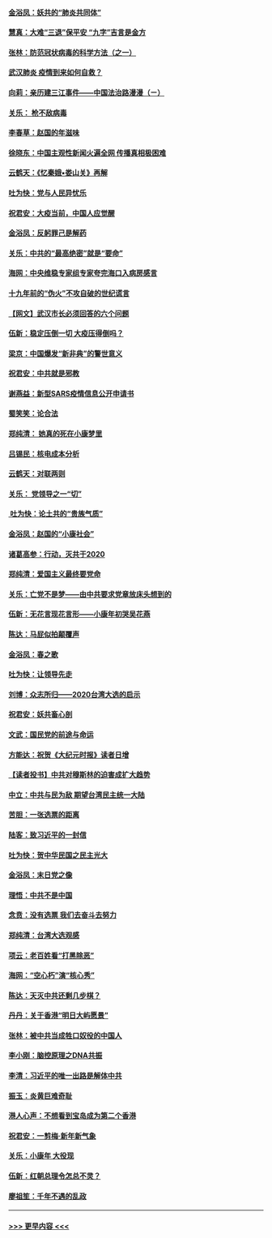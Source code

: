 #### [金浴凤：妖共的“肺炎共同体”](../pages/nsc993/n11829448.md?t=01300544) 
#### [慧真：大难“三退”保平安 “九字”吉言是金方](../pages/nsc993/n11829501.md?t=01300544) 
#### [张林：防范冠状病毒的科学方法（之一）](../pages/nsc993/n11828618.md?t=01300544) 
#### [武汉肺炎 疫情到来如何自救？](../pages/nsc993/n11827632.md?t=01300544) 
#### [向莉：亲历建三江事件——中国法治路漫漫（ㄧ）](../pages/nsc993/n11827190.md?t=01300544) 
#### [关乐： 枪不敌病毒](../pages/nsc993/n11826746.md?t=01300544) 
#### [李春草：赵国的年滋味](../pages/nsc993/n11826321.md?t=01300544) 
#### [徐晓东：中国主观性新闻火遍全网 传播真相极困难](../pages/nsc993/n11826508.md?t=01300544) 
#### [云鹤天：《忆秦娥▪娄山关》再解](../pages/nsc993/n11824682.md?t=01300544) 
#### [吐为快：党与人民异忧乐](../pages/nsc993/n11824660.md?t=01300544) 
#### [祝君安：大疫当前，中国人应觉醒](../pages/nsc993/n11821946.md?t=01300544) 
#### [金浴凤：反躬罪己是解药](../pages/nsc993/n11820280.md?t=01300544) 
#### [关乐：中共的“最高绝密”就是“要命”](../pages/nsc993/n11816946.md?t=01300544) 
#### [海网：中央维稳专家组专家夸完海口入病房感言](../pages/nsc993/n11815138.md?t=01300544) 
#### [十九年前的“伪火”不攻自破的世纪谎言](../pages/nsc993/n11813238.md?t=01300544) 
#### [【网文】武汉市长必须回答的六个问题](../pages/nsc993/n11813848.md?t=01300544) 
#### [伍新：稳定压倒一切 大疫压得倒吗？](../pages/nsc993/n11812634.md?t=01300544) 
#### [梁京：中国爆发“新非典”的警世意义](../pages/nsc993/n11812554.md?t=01300544) 
#### [祝君安：中共就是邪教](../pages/nsc993/n11812431.md?t=01300544) 
#### [谢燕益：新型SARS疫情信息公开申请书](../pages/nsc993/n11808840.md?t=01300544) 
#### [蜀笑笑：论合法](../pages/nsc993/n11808064.md?t=01300544) 
#### [郑纯清： 她真的死在小康梦里](../pages/nsc993/n11806623.md?t=01300544) 
#### [吕锡民：核电成本分析](../pages/nsc993/n11806284.md?t=01300544) 
#### [云鹤天：对联两则](../pages/nsc993/n11805957.md?t=01300544) 
#### [关乐： 党领导之一“切”](../pages/nsc993/n11804505.md?t=01300544) 
#### [ 吐为快：论土共的“贵族气质”](../pages/nsc993/n11804490.md?t=01300544) 
#### [金浴凤：赵国的“小康社会”](../pages/nsc993/n11804452.md?t=01300544) 
#### [诸葛高参：行动，灭共于2020](../pages/nsc993/n11804120.md?t=01300544) 
#### [郑纯清：爱国主义最终要党命](../pages/nsc993/n11802197.md?t=01300544) 
#### [关乐：亡党不是梦——由中共要求党章放床头想到的](../pages/nsc993/n11802156.md?t=01300544) 
#### [伍新：无花言现花言形——小康年初哭吴花燕](../pages/nsc993/n11800044.md?t=01300544) 
#### [陈达：马屁似拍颠覆声](../pages/nsc993/n11800010.md?t=01300544) 
#### [金浴凤：春之歌](../pages/nsc993/n11797687.md?t=01300544) 
#### [吐为快：让领导先走](../pages/nsc993/n11797512.md?t=01300544) 
#### [刘博：众志所归——2020台湾大选的启示](../pages/nsc993/n11796878.md?t=01300544) 
#### [祝君安：妖共畜心剖](../pages/nsc993/n11794273.md?t=01300544) 
#### [文武：国民党的前途与命运](../pages/nsc993/n11794198.md?t=01300544) 
#### [方能达：祝贺《大纪元时报》读者日增](../pages/nsc993/n11793807.md?t=01300544) 
#### [【读者投书】中共对穆斯林的迫害成扩大趋势](../pages/nsc993/n11791371.md?t=01300544) 
#### [中立：中共与民为敌 期望台湾民主统一大陆](../pages/nsc993/n11790392.md?t=01300544) 
#### [苦胆：一张选票的距离](../pages/nsc993/n11788914.md?t=01300544) 
#### [陆客：致习近平的一封信](../pages/nsc993/n11788867.md?t=01300544) 
#### [吐为快：贺中华民国之民主光大](../pages/nsc993/n11788618.md?t=01300544) 
#### [金浴凤：末日党之像](../pages/nsc993/n11787475.md?t=01300544) 
#### [理悟：中共不是中国](../pages/nsc993/n11787463.md?t=01300544) 
#### [念贲：没有选票  我们去奋斗去努力](../pages/nsc993/n11787398.md?t=01300544) 
#### [郑纯清：台湾大选观感](../pages/nsc993/n11786210.md?t=01300544) 
#### [项云：老百姓看“打黑除恶”](../pages/nsc993/n11785398.md?t=01300544) 
#### [海网：“空心朽”演“核心秀”](../pages/nsc993/n11783874.md?t=01300544) 
#### [陈达：天灭中共还剩几步棋？](../pages/nsc993/n11783719.md?t=01300544) 
#### [丹丹：关于香港“明日大屿愿景”](../pages/nsc993/n11783273.md?t=01300544) 
#### [张林：被中共当成牲口奴役的中国人](../pages/nsc993/n11782397.md?t=01300544) 
#### [李小刚：脑控原理之DNA共振](../pages/nsc993/n11780962.md?t=01300544) 
#### [李清：习近平的唯一出路是解体中共](../pages/nsc993/n11780866.md?t=01300544) 
#### [振玉：炎黄巨难奇耻](../pages/nsc993/n11779632.md?t=01300544) 
#### [港人心声：不想看到宝岛成为第二个香港](../pages/nsc993/n11778817.md?t=01300544) 
#### [祝君安：一剪梅‧新年新气象](../pages/nsc993/n11776340.md?t=01300544) 
#### [关乐：小康年 大役现](../pages/nsc993/n11774213.md?t=01300544) 
#### [伍新：红朝总理令怎总不灵？](../pages/nsc993/n11770813.md?t=01300544) 
#### [廖祖笙：千年不遇的乱政](../pages/nsc993/n11770373.md?t=01300544) 

----
#### [ >>> 更早内容 <<< ](../indexes/nsc993-earlier.md)
